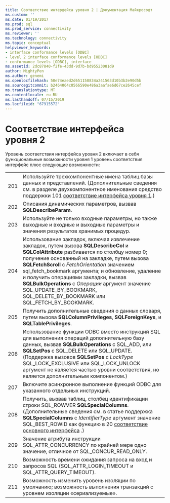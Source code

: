 ```yaml
---
title: Соответствие интерфейса уровня 2 | Документация Майкрософт
ms.custom: ''
ms.date: 01/19/2017
ms.prod: sql
ms.prod_service: connectivity
ms.reviewer: ''
ms.technology: connectivity
ms.topic: conceptual
helpviewer_keywords:
- interface conformance levels [ODBC]
- level 2 interface conformance levels [ODBC]
- conformance levels [ODBC], interface
ms.assetid: 2dc87840-f2fe-43dd-9d7b-bd95523081d9
author: MightyPen
ms.author: genemi
ms.openlocfilehash: 50e74eaed2d651158834a241563d10b3b2e90d5b
ms.sourcegitcommit: b2464064c0566590e486a3aafae6d67ce2645cef
ms.translationtype: MT
ms.contentlocale: ru-RU
ms.lasthandoff: 07/15/2019
ms.locfileid: "67915572"
---
```

# <a name="level-2-interface-conformance"></a>Соответствие интерфейса уровня 2
Уровень соответствия интерфейса уровня 2 включает в себя функциональные возможности уровня 1 уровень соответствия интерфейс плюс следующие возможности:  
  
|||  
|-|-|  
|201|Используйте трехкомпонентные имена таблиц базы данных и представлений. (Дополнительные сведения см. в разделе двухкомпонентное именования средство поддержки 101 [соответствие интерфейса уровня 1](../../../odbc/reference/develop-app/level-1-interface-conformance.md).)|  
|202|Описания динамических параметров, вызвав **SQLDescribeParam**.|  
|203|Используйте не только входные параметры, но также выходные и входные и выходные параметры и значения результатов хранимых процедур.|  
|204|Использование закладок, включая извлечение закладок, путем вызова **SQLDescribeCol** и **SQLColAttribute** разбивается по столбцу номер 0; получение основанный на закладке, путем вызова **SQLFetchScroll** с *FetchOrientation* значением sql_fetch_bookmark аргумента; и обновление, удаление и получить операциями закладки, вызвав **SQLBulkOperations** с *Операции* аргумент значение SQL_UPDATE_BY_BOOKMARK, SQL_DELETE_BY_BOOKMARK или SQL_FETCH_BY_BOOKMARK.|  
|205|Получить дополнительные сведения о данных словаря, путем вызова **SQLColumnPrivileges**, **SQLForeignKeys**, и **SQLTablePrivileges**.|  
|206|Использование функции ODBC вместо инструкций SQL для выполнения операций дополнительную базу данных, вызвав **SQLBulkOperations** с SQL_ADD, или **SQLSetPos** с SQL_DELETE или SQL_UPDATE. (Поддержка вызовов **SQLSetPos** с *LockType* SQL_LOCK_EXCLUSIVE или SQL_LOCK_UNLOCK аргумент не является частью уровни соответствия, но является дополнительным компонентом.)|  
|207|Включите асинхронное выполнение функций ODBC для указанного отдельных инструкций.|  
|208|Получить, вызвав таблиц, столбец идентификации строки SQL_ROWVER **SQLSpecialColumns**. (Дополнительные сведения см. в статье поддержка **SQLSpecialColumns** с *IdentifierType* аргумент значение SQL_BEST_ROWID как функцию в 20 [соответствие основного интерфейса](../../../odbc/reference/develop-app/core-interface-conformance.md) .)|  
|209|Значение атрибута инструкции SQL_ATTR_CONCURRENCY по крайней мере одно значение, отличное от SQL_CONCUR_READ_ONLY.|  
|210|Возможность времени ожидания запроса на вход и запросов SQL (SQL_ATTR_LOGIN_TIMEOUT и SQL_ATTR_QUERY_TIMEOUT).|  
|211|Возможность изменить уровень изоляции по умолчанию; возможность выполнения транзакций с уровнем изоляции «сериализуемые».|
